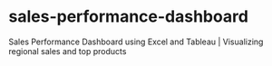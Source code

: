 # sales-performance-dashboard
Sales Performance Dashboard using Excel and Tableau | Visualizing regional sales and top products
